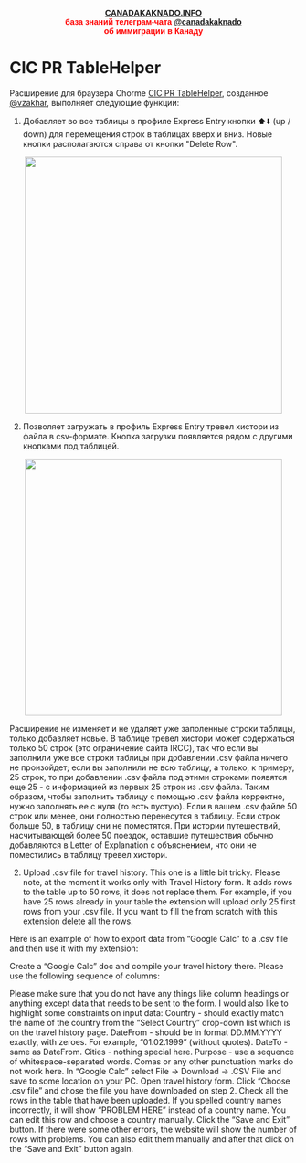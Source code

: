 <p style="color:red; font-family:arial; font-weight:800; text-align:center; font-size:1em; "><a href="https://canadakaknado.info">CANADAKAKNADO.INFO</a><br>база знаний телеграм-чата <a href="https://t.me/canadakaknado">@canadakaknado</a><br>об иммиграции в Канаду</p>

# __CIC PR TableHelper__

Расширение для браузера Chorme [CIC PR TableHelper](https://chrome.google.com/webstore/detail/cic-pr-tablehelper/bibbcbmdkcmmgpodmahndpfakjfiefnn), созданное [@vzakhar](https://t.me/vzakhar), выполняет следующие функции: 

1. Добавляет во все таблицы в профиле Express Entry кнопки ⬆️⬇️ (up / down) для перемещения строк в таблицах вверх и вниз. Новые кнопки располагаются справа от кнопки "Delete Row". 
<p style="text-align: center;"> <img src="https://canadakaknado.info/assets/images/chrome-ext-2.png" width=450> </p>


2. Позволяет загружать в профиль Express Entry тревел хистори из файла в csv-формате. Кнопка загрузки появляется рядом с другими кнопками под таблицей. 
<p style="text-align: center;"> <img src="https://canadakaknado.info/assets/images/chrome-ext-1.png" width=450> </p>

Расширение не изменяет и не удаляет уже заполенные строки таблицы, только добавляет новые. В таблице тревел хистори может содержаться только 50 строк (это ограничение сайта IRCC), так что если вы заполнили уже все строки таблицы при добавлении .csv файла ничего не произойдет; если вы заполнили не всю таблицу, а только, к примеру, 25 строк, то при добавлении .csv файла под этими строками появятся еще 25 - с информацией из первых 25 строк из .csv файла. Таким образом, чтобы заполнить таблицу с помощью .csv файла корректно, нужно заполнять ее с нуля (то есть пустую). Если в вашем .csv файле 50 строк или менее, они полностью перенесутся в таблицу. Если строк больше 50, в таблицу они не поместятся. При истории путешествий, насчитывающей более 50 поездок, оставшие путешествия обычно добавляются в Letter of Explanation с объяснением, что они не поместились в таблицу тревел хистори. 



2) Upload .csv file for travel history.
This one is a little bit tricky. Please note, at the moment it works only with Travel History form. It adds rows to the table up to 50 rows, it does not replace them. For example, if you have 25 rows already in your table the extension will upload only 25 first rows from your .csv file. If you want to fill the from scratch with this extension delete all the rows. 

Here is an example of how to export data from “Google Calc” to a .csv file and then use it with my extension:

Create a “Google Calc” doc and compile your travel history there. Please use the following sequence of columns:

Please make sure that you do not have any things like column headings or anything except data that needs to be sent to the form.
I would also like to highlight some constraints on input data:
Country - should exactly match the name of the country from the “Select Country” drop-down list which is on the travel history page.
DateFrom - should be in format DD.MM.YYYY exactly, with zeroes. For example, “01.02.1999” (without quotes).
DateTo - same as DateFrom.
Cities - nothing special here.
Purpose - use a sequence of whitespace-separated words. Comas or any other punctuation marks do not work here.
In “Google Calc” select File -> Download -> .CSV File and save to some location on your PC.
Open travel history form. Click “Choose .csv file” and chose the file you have downloaded on step 2.
Check all the rows in the table that have been uploaded. If you spelled country names incorrectly, it will show “PROBLEM HERE” instead of a country name. You can edit this row and choose a country manually.
Click the “Save and Exit” button. If there were some other errors, the website will show the number of rows with problems. You can also edit them manually and after that click on the “Save and Exit” button again.
